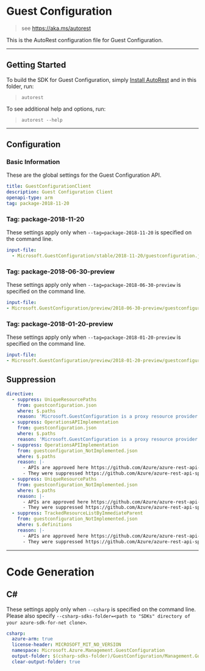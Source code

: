 # Guest Configuration

> see https://aka.ms/autorest

This is the AutoRest configuration file for Guest Configuration.

---

## Getting Started

To build the SDK for Guest Configuration, simply [Install AutoRest](https://aka.ms/autorest/install) and in this folder, run:

> `autorest`

To see additional help and options, run:

> `autorest --help`

---

## Configuration

### Basic Information

These are the global settings for the Guest Configuration API.

``` yaml
title: GuestConfigurationClient
description: Guest Configuration Client
openapi-type: arm
tag: package-2018-11-20
```

### Tag: package-2018-11-20

These settings apply only when `--tag=package-2018-11-20` is specified on the command line.

``` yaml $(tag) == 'package-2018-11-20'
input-file:
  - Microsoft.GuestConfiguration/stable/2018-11-20/guestconfiguration.json
```

### Tag: package-2018-06-30-preview

These settings apply only when `--tag=package-2018-06-30-preview` is specified on the command line.

``` yaml $(tag) == 'package-2018-06-30-preview'
input-file:
- Microsoft.GuestConfiguration/preview/2018-06-30-preview/guestconfiguration.json

```

### Tag: package-2018-01-20-preview

These settings apply only when `--tag=package-2018-01-20-preview` is specified on the command line.

``` yaml $(tag) == 'package-2018-01-20-preview'
input-file:
- Microsoft.GuestConfiguration/preview/2018-01-20-preview/guestconfiguration.json

```

## Suppression

``` yaml
directive:
  - suppress: UniqueResourcePaths
    from: guestconfiguration.json
    where: $.paths
    reason: 'Microsoft.GuestConfiguration is a proxy resource provider under Microsoft. Please refer PR https://github.com/Azure/azure-rest-api-specs-pr/pull/540'
  - suppress: OperationsAPIImplementation
    from: guestconfiguration.json
    where: $.paths
    reason: 'Microsoft.GuestConfiguration is a proxy resource provider under Microsoft.Compute. However, Operations API for is implmented. So, suppressing the false positive. Please refer PR https://github.com/Azure/azure-rest-api-specs-pr/pull/540'
  - suppress: OperationsAPIImplementation
    from: guestconfiguration_NotImplemented.json
    where: $.paths
    reason: |-
      - APIs are approved here https://github.com/Azure/azure-rest-api-specs-pr/pull/540 
      - They were suppressed https://github.com/Azure/azure-rest-api-specs-pr/pull/559 
  - suppress: UniqueResourcePaths
    from: guestconfiguration_NotImplemented.json
    where: $.paths
    reason: |-
      - APIs are approved here https://github.com/Azure/azure-rest-api-specs-pr/pull/540 
      - They were suppressed https://github.com/Azure/azure-rest-api-specs-pr/pull/559 
  - suppress: TrackedResourceListByImmediateParent
    from: guestconfiguration_NotImplemented.json
    where: $.definitions
    reason: |-
      - APIs are approved here https://github.com/Azure/azure-rest-api-specs-pr/pull/540 
      - They were suppressed https://github.com/Azure/azure-rest-api-specs-pr/pull/559 
```

---

# Code Generation

## C#

These settings apply only when `--csharp` is specified on the command line.
Please also specify `--csharp-sdks-folder=<path to "SDKs" directory of your azure-sdk-for-net clone>`.

``` yaml $(csharp)
csharp:
  azure-arm: true
  license-header: MICROSOFT_MIT_NO_VERSION
  namespace: Microsoft.Azure.Management.GuestConfiguration
  output-folder: $(csharp-sdks-folder)/GuestConfiguration/Management.GuestConfiguration/Generated
  clear-output-folder: true
```
